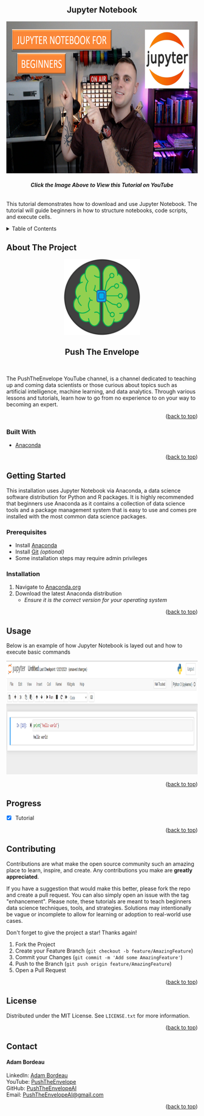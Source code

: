 <!--
*** CHANGE THE FOLLOWING PARAMETERS TO FILL THE TEMPLATE
*** REPOSITORY_NAME: name of the repository
*** REPOSITORY_DESCRIPTION: description of the repository
*** YOUTUBE_VIDEO_LINK: link to the YouTube tutorial
*** YOUTUBE_VIDEO_THUMBNAIL: thumbnail of the YouTube tutorial
*** BUILT_WITH: packages and tools used
*** INSTALLATION_DESCRIPTION: description of installation instructions
*** INSTALLATION_INSTRUCTIONS: instructions for installing packages
*** PREREQUISITE_INSTRUCTIONS: instructions for prerequisite materials
*** USAGE_DESCRIPTION: description of usage example
*** USAGE_IMAGE: link to usage example image
*** PROGRESS_STATUS: status of repository progress
-->


<a name="top"/></a>

<!-- PROJECT LOGO -->
<div style="text-align: center;">
    <h2>Jupyter Notebook</h2>
    <a href="https://www.youtube.com/watch?v=PtJk05fpAaA&list=PLGxQQ15B6f3vojnFLtJE7Dw6c8n1uCiVb&index=2">
        <img src="images/thumbnail.PNG" alt="PushTheEnvelope YouTube Tutorial" width=700 height=400>
    </a>
    <h6 align="center"><i><b>Click the Image Above to View this Tutorial on YouTube</b></i></h6>
</div>

This tutorial demonstrates how to download and use Jupyter Notebook. The tutorial will guide beginners in how to structure notebooks, code scripts, and execute cells. 


<!-- TABLE OF CONTENTS -->
<details>
  <summary>Table of Contents</summary>
  <ol>
    <li>
      <a href="#about-the-project">About The Project</a>
      <ul>
        <li><a href="#built-with">Built With</a></li>
      </ul>
    </li>
    <li>
      <a href="#getting-started">Getting Started</a>
      <ul>
        <li><a href="#prerequisites">Prerequisites</a></li>
        <li><a href="#installation">Installation</a></li>
      </ul>
    </li>
    <li><a href="#usage">Usage</a></li>
    <li><a href="#progress">Progress</a></li>
    <li><a href="#contributing">Contributing</a></li>
    <li><a href="#license">License</a></li>
    <li><a href="#contact">Contact</a></li>
  </ol>
</details>


<!-- ABOUT THE PROJECT -->
<a name="about-the-project"/></a>

## About The Project

<div style="text-align: center;">
    <a href="https://www.youtube.com/channel/UCjtoiXWlWt0VWoeN7tEjUbg">
        <img src="images/logo.PNG" alt="PushTheEnvelope Logo" width=200 height=200>
    </a>
    <h2>Push The Envelope</h2>
    <br>
    
</div>

The PushTheEnvelope YouTube channel, is a channel dedicated to teaching up and coming data scientists or those curious about topics such as artificial intelligence, machine learning, and data analytics. Through various lessons and tutorials, learn how to go from no experience to on your way to becoming an expert. 

<p align="right">(<a href="#top">back to top</a>)</p>


<a name="built-with"/></a>

### Built With

* [Anaconda](https://anaconda.org/)

<p align="right">(<a href="#top">back to top</a>)</p>


<!-- GETTING STARTED -->
<a name="getting-started"/></a></a>

## Getting Started

This installation uses Jupyter Notebook via Anaconda, a data science software distribution for Python and R packages. It is highly recommended that beginners use Anaconda as it contains a collection of data science tools and a package management system that is easy to use and comes pre installed with the most common data science packages. 

<a name="prerequisites"/></a>

### Prerequisites

* Install [Anaconda](https://Anaconda.com/)
* Install [Git](https://git-scm.com/download/) *_(optional)_*
* Some installation steps may require admin privileges

<a name="installation"/></a>

### Installation

1. Navigate to [Anaconda.org](https://anaconda.org/)
2. Download the latest Anaconda distribution
	* _Ensure it is the correct version for your operating system_

<p align="right">(<a href="#top">back to top</a>)</p>


<!-- USAGE EXAMPLES -->
<a name="usage"/></a>

## Usage

Below is an example of how Jupyter Notebook is layed out and how to execute basic commands

<img src="images/usage.PNG" alt="Example Outputs" width=700 height=300>

<p align="right">(<a href="#top">back to top</a>)</p>


<!-- ROADMAP -->
<a name="progress"/></a>

## Progress

- [X] Tutorial

<p align="right">(<a href="#top">back to top</a>)</p>


<!-- CONTRIBUTING -->
<a name="contributing"/></a>

## Contributing

Contributions are what make the open source community such an amazing place to learn, inspire, and create. Any contributions you make are **greatly appreciated**.

If you have a suggestion that would make this better, please fork the repo and create a pull request. You can also simply open an issue with the tag "enhancement".
Please note, these tutorials are meant to teach beginners data science techniques, tools, and strategies. Solutions may intentionally be vague or incomplete to allow for learning or adoption to real-world use cases. 

Don't forget to give the project a star! Thanks again!

1. Fork the Project
2. Create your Feature Branch (`git checkout -b feature/AmazingFeature`)
3. Commit your Changes (`git commit -m 'Add some AmazingFeature'`)
4. Push to the Branch (`git push origin feature/AmazingFeature`)
5. Open a Pull Request

<p align="right">(<a href="#top">back to top</a>)</p>


<!-- LICENSE -->
<a name="license"/></a>

## License

Distributed under the MIT License. See `LICENSE.txt` for more information.

<p align="right">(<a href="#top">back to top</a>)</p>


<!-- CONTACT -->
<a name="contact"/></a>

## Contact

<h4 align="left">Adam Bordeau</h4>

LinkedIn: [Adam Bordeau](https://linkedin.com/in/adam-bordeau-24912b241)</br>
YouTube: [PushTheEnvelope](https://www.youtube.com/channel/UCjtoiXWlWt0VWoeN7tEjUbg/featured)</br>
GitHub: [PushTheEnvelopeAI](https://github.com/PushTheEnvelopeAI)</br>
Email: [PushTheEnvelopeAI@gmail.com](PushTheEnvelopeAI@gmail.com)

<p align="right">(<a href="#top">back to top</a>)</p>
